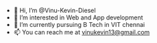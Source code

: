 - 👋 Hi, I’m @Vinu-Kevin-Diesel
- 👀 I’m interested in Web and App development
- 🌱 I’m currently pursuing B Tech in VIT chennai
- 📫 You can reach me at vinukevin13@gmail.com 


